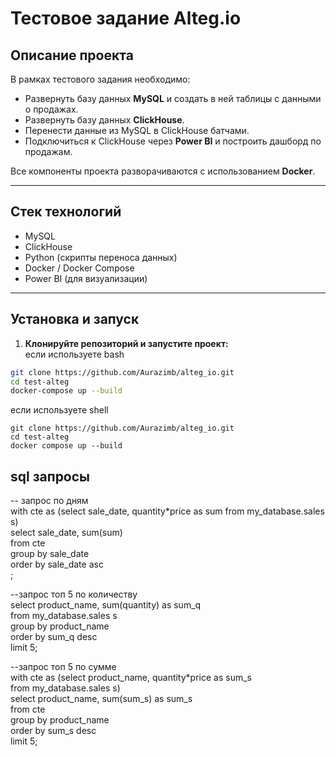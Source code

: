 # Тестовое задание Alteg.io

## Описание проекта

В рамках тестового задания необходимо:

- Развернуть базу данных **MySQL** и создать в ней таблицы с данными о продажах.
- Развернуть базу данных **ClickHouse**.
- Перенести данные из MySQL в ClickHouse батчами.
- Подключиться к ClickHouse через **Power BI** и построить дашборд по продажам.

Все компоненты проекта разворачиваются с использованием **Docker**.

---

## Стек технологий

- MySQL
- ClickHouse
- Python (скрипты переноса данных)
- Docker / Docker Compose
- Power BI (для визуализации)

---

## Установка и запуск

1. **Клонируйте репозиторий и запустите проект:**  
   если используете bash

```bash
git clone https://github.com/Aurazimb/alteg_io.git
cd test-alteg
docker-compose up --build
```

  если используете shell

  
```shell
git clone https://github.com/Aurazimb/alteg_io.git
cd test-alteg
docker compose up --build
```



   
## sql запросы
-- запрос по дням  
with cte as (select sale_date, quantity*price as sum 
from my_database.sales s)  
select sale_date, sum(sum)  
from cte  
group by sale_date  
order by sale_date asc  
;  


--запрос топ 5 по количеству  
select product_name, sum(quantity) as sum_q  
from my_database.sales s  
group by product_name   
order by sum_q desc   
limit 5;  


--запрос топ 5 по сумме  
with cte as (select product_name, quantity*price as sum_s  
from my_database.sales s)  
select product_name, sum(sum_s) as sum_s  
from cte  
group by product_name   
order by sum_s desc   
limit 5;  
